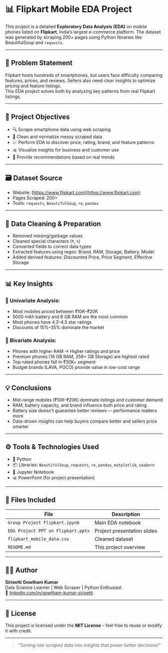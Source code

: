 # 📊 Flipkart Mobile EDA Project

This project is a detailed **Exploratory Data Analysis (EDA)** on mobile phones listed on **Flipkart**, India’s largest e-commerce platform. The dataset was generated by scraping 200+ pages using Python libraries like BeautifulSoup and `requests`.

---

## 🧠 Problem Statement

Flipkart hosts hundreds of smartphones, but users face difficulty comparing features, prices, and reviews. Sellers also need clear insights to optimize pricing and feature listings.  
This EDA project solves both by analyzing key patterns from real Flipkart listings.

---

## 🎯 Project Objectives

- 🔍 Scrape smartphone data using web scraping
- 🧹 Clean and normalize messy scraped data
- 📈 Perform EDA to discover price, rating, brand, and feature patterns
- 📊 Visualize insights for business and customer use
- 💬 Provide recommendations based on real trends

---

## 🗃️ Dataset Source

- Website: [https://www.flipkart.com](https://www.flipkart.com)
- Pages Scraped: 200+
- Tools: `requests`, `BeautifulSoup`, `re`, `pandas`

---

## 🧹 Data Cleaning & Preparation

- Removed missing/garbage values
- Cleaned special characters (`₹`, `%`)
- Converted fields to correct data types
- Extracted features using regex: Brand, RAM, Storage, Battery, Model
- Added derived features: Discounted Price, Price Segment, Effective Storage

---

## 📊 Key Insights

### 📌 Univariate Analysis:
- Most mobiles priced between ₹10K–₹20K
- 5000 mAh battery and 8 GB RAM are the most common
- Most phones have 4.2–4.5 star ratings
- Discounts of 15%–35% dominate the market

### 📌 Bivariate Analysis:
- Phones with higher RAM → Higher ratings and price
- Premium phones (16 GB RAM, 256+ GB Storage) are highest rated
- Top-rated phones fall in ₹30K+ segment
- Budget brands (LAVA, POCO) provide value in low-cost range

---

## 💡 Conclusions

- Mid-range mobiles (₹10K–₹20K) dominate listings and customer demand
- RAM, battery capacity, and brand influence both price and rating
- Battery size doesn't guarantee better reviews — performance matters more
- Data-driven insights can help buyers compare better and sellers price smarter

---

## ⚙️ Tools & Technologies Used

- 🐍 Python
- 📦 Libraries: `BeautifulSoup`, `requests`, `re`, `pandas`, `matplotlib`, `seaborn`
- 📒 Jupyter Notebook
- 📊 PowerPoint (for project presentation)

---

## 📁 Files Included

| File | Description |
|------|-------------|
| `Group Project Flipkart.ipynb` | Main EDA notebook |
| `EDA Project PPT on Flipkart.pptx` | Project presentation slides |
| `flipkart_mobile_data.csv` | Cleaned dataset |
| `README.md` | This project overview |


---

## 🙋‍♂️ Author

**Sirisetti Gowtham Kumar**  
Data Science Learner | Web Scraper | Python Enthusiast  
🔗 [linkedin.com/in/gowtham-kumar-sirisetti](https://linkedin.com/in/gowtham-kumar-sirisetti)

---

## 📜 License

This project is licensed under the **MIT License** – feel free to reuse or modify it with credit.

---

> _"Turning raw scraped data into insights that power better decisions!"_

